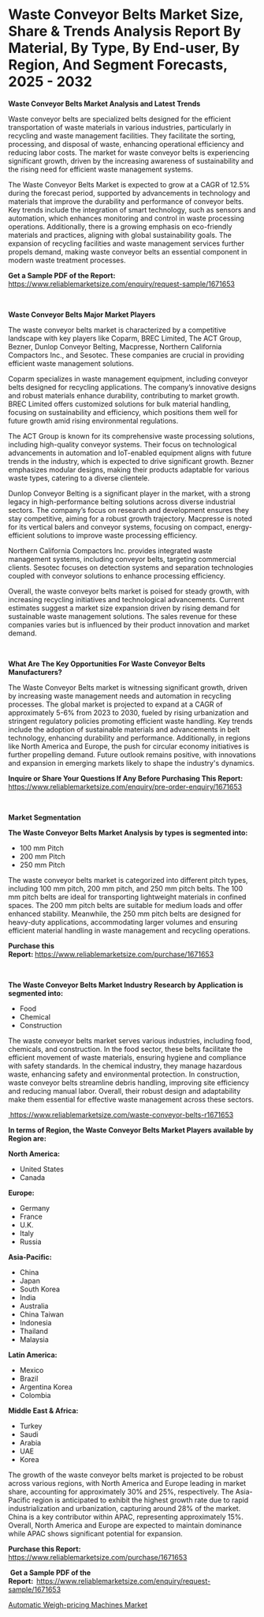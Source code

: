 <p><h1>Waste Conveyor Belts Market Size, Share & Trends Analysis Report By Material, By Type, By End-user, By Region, And Segment Forecasts, 2025 - 2032</h1></p><p><strong>Waste Conveyor Belts Market Analysis and Latest Trends</strong></p>
<p><p>Waste conveyor belts are specialized belts designed for the efficient transportation of waste materials in various industries, particularly in recycling and waste management facilities. They facilitate the sorting, processing, and disposal of waste, enhancing operational efficiency and reducing labor costs. The market for waste conveyor belts is experiencing significant growth, driven by the increasing awareness of sustainability and the rising need for efficient waste management systems.</p><p>The Waste Conveyor Belts Market is expected to grow at a CAGR of 12.5% during the forecast period, supported by advancements in technology and materials that improve the durability and performance of conveyor belts. Key trends include the integration of smart technology, such as sensors and automation, which enhances monitoring and control in waste processing operations. Additionally, there is a growing emphasis on eco-friendly materials and practices, aligning with global sustainability goals. The expansion of recycling facilities and waste management services further propels demand, making waste conveyor belts an essential component in modern waste treatment processes.</p></p>
<p><strong>Get a Sample PDF of the Report:&nbsp;</strong> <a href="https://www.reliablemarketsize.com/enquiry/request-sample/1671653?utm_campaign=2889&utm_medium=2&utm_source=Github&utm_content=ia&utm_term=25032025&utm_id=waste-conveyor-belts">https://www.reliablemarketsize.com/enquiry/request-sample/1671653</a></p>
<p>&nbsp;</p>
<p><strong>Waste Conveyor Belts Major Market Players</strong></p>
<p><p>The waste conveyor belts market is characterized by a competitive landscape with key players like Coparm, BREC Limited, The ACT Group, Bezner, Dunlop Conveyor Belting, Macpresse, Northern California Compactors Inc., and Sesotec. These companies are crucial in providing efficient waste management solutions.</p><p>Coparm specializes in waste management equipment, including conveyor belts designed for recycling applications. The company’s innovative designs and robust materials enhance durability, contributing to market growth. BREC Limited offers customized solutions for bulk material handling, focusing on sustainability and efficiency, which positions them well for future growth amid rising environmental regulations.</p><p>The ACT Group is known for its comprehensive waste processing solutions, including high-quality conveyor systems. Their focus on technological advancements in automation and IoT-enabled equipment aligns with future trends in the industry, which is expected to drive significant growth. Bezner emphasizes modular designs, making their products adaptable for various waste types, catering to a diverse clientele.</p><p>Dunlop Conveyor Belting is a significant player in the market, with a strong legacy in high-performance belting solutions across diverse industrial sectors. The company’s focus on research and development ensures they stay competitive, aiming for a robust growth trajectory. Macpresse is noted for its vertical balers and conveyor systems, focusing on compact, energy-efficient solutions to improve waste processing efficiency.</p><p>Northern California Compactors Inc. provides integrated waste management systems, including conveyor belts, targeting commercial clients. Sesotec focuses on detection systems and separation technologies coupled with conveyor solutions to enhance processing efficiency.</p><p>Overall, the waste conveyor belts market is poised for steady growth, with increasing recycling initiatives and technological advancements. Current estimates suggest a market size expansion driven by rising demand for sustainable waste management solutions. The sales revenue for these companies varies but is influenced by their product innovation and market demand.</p></p>
<p>&nbsp;</p>
<p><strong>What Are The Key Opportunities For Waste Conveyor Belts Manufacturers?</strong></p>
<p><p>The Waste Conveyor Belts market is witnessing significant growth, driven by increasing waste management needs and automation in recycling processes. The global market is projected to expand at a CAGR of approximately 5-6% from 2023 to 2030, fueled by rising urbanization and stringent regulatory policies promoting efficient waste handling. Key trends include the adoption of sustainable materials and advancements in belt technology, enhancing durability and performance. Additionally, in regions like North America and Europe, the push for circular economy initiatives is further propelling demand. Future outlook remains positive, with innovations and expansion in emerging markets likely to shape the industry's dynamics.</p></p>
<p><strong>Inquire or Share Your Questions If Any Before Purchasing This Report:</strong> <a href="https://www.reliablemarketsize.com/enquiry/pre-order-enquiry/1671653?utm_campaign=2889&utm_medium=2&utm_source=Github&utm_content=ia&utm_term=25032025&utm_id=waste-conveyor-belts">https://www.reliablemarketsize.com/enquiry/pre-order-enquiry/1671653</a></p>
<p>&nbsp;</p>
<p><strong>Market Segmentation</strong></p>
<p><strong>The Waste Conveyor Belts Market Analysis by types is segmented into:</strong></p>
<p><ul><li>100 mm Pitch</li><li>200 mm Pitch</li><li>250 mm Pitch</li></ul></p>
<p><p>The waste conveyor belts market is categorized into different pitch types, including 100 mm pitch, 200 mm pitch, and 250 mm pitch belts. The 100 mm pitch belts are ideal for transporting lightweight materials in confined spaces. The 200 mm pitch belts are suitable for medium loads and offer enhanced stability. Meanwhile, the 250 mm pitch belts are designed for heavy-duty applications, accommodating larger volumes and ensuring efficient material handling in waste management and recycling operations.</p></p>
<p><strong>Purchase this Report:&nbsp;</strong><a href="https://www.reliablemarketsize.com/purchase/1671653?utm_campaign=2889&utm_medium=2&utm_source=Github&utm_content=ia&utm_term=25032025&utm_id=waste-conveyor-belts">https://www.reliablemarketsize.com/purchase/1671653</a></p>
<p>&nbsp;</p>
<p><strong>The Waste Conveyor Belts Market Industry Research by Application is segmented into:</strong></p>
<p><ul><li>Food</li><li>Chemical</li><li>Construction</li></ul></p>
<p><p>The waste conveyor belts market serves various industries, including food, chemicals, and construction. In the food sector, these belts facilitate the efficient movement of waste materials, ensuring hygiene and compliance with safety standards. In the chemical industry, they manage hazardous waste, enhancing safety and environmental protection. In construction, waste conveyor belts streamline debris handling, improving site efficiency and reducing manual labor. Overall, their robust design and adaptability make them essential for effective waste management across these sectors.</p></p>
<p><a href="https://www.reliablemarketsize.com/waste-conveyor-belts-r1671653?utm_campaign=2889&utm_medium=2&utm_source=Github&utm_content=ia&utm_term=25032025&utm_id=waste-conveyor-belts">&nbsp;https://www.reliablemarketsize.com/waste-conveyor-belts-r1671653</a></p>
<p><strong>In terms of Region, the Waste Conveyor Belts Market Players available by Region are:</strong></p>
<p>
    <p> <strong> North America: </strong>
        <ul>
            <li>United States</li>
            <li>Canada</li>
        </ul>
        </p> 
    <p> <strong> Europe: </strong>
        <ul>
            <li>Germany</li>
            <li>France</li>
            <li>U.K.</li>
            <li>Italy</li>
            <li>Russia</li>
        </ul>
        </p> 
    <p> <strong> Asia-Pacific: </strong>
        <ul>
            <li>China</li>
            <li>Japan</li>
            <li>South Korea</li>
            <li>India</li>
            <li>Australia</li>
            <li>China Taiwan</li>
            <li>Indonesia</li>
            <li>Thailand</li>
            <li>Malaysia</li>
        </ul>
        </p> 
    <p> <strong> Latin America: </strong>
        <ul>
            <li>Mexico</li>
            <li>Brazil</li>
            <li>Argentina Korea</li>
            <li>Colombia</li>
        </ul>
        </p> 
    <p> <strong> Middle East & Africa: </strong>
        <ul>
            <li>Turkey</li>
            <li>Saudi</li>
            <li>Arabia</li>
            <li>UAE</li>
            <li>Korea</li>
        </ul>
    </p>
    </p>
<p><p>The growth of the waste conveyor belts market is projected to be robust across various regions, with North America and Europe leading in market share, accounting for approximately 30% and 25%, respectively. The Asia-Pacific region is anticipated to exhibit the highest growth rate due to rapid industrialization and urbanization, capturing around 28% of the market. China is a key contributor within APAC, representing approximately 15%. Overall, North America and Europe are expected to maintain dominance while APAC shows significant potential for expansion.</p></p>
<p><strong>Purchase this Report: </strong><a href="https://www.reliablemarketsize.com/purchase/1671653?utm_campaign=2889&utm_medium=2&utm_source=Github&utm_content=ia&utm_term=25032025&utm_id=waste-conveyor-belts">https://www.reliablemarketsize.com/purchase/1671653</a></p>
<p>&nbsp;<strong>Get a Sample PDF of the Report:&nbsp;&nbsp;</strong><a href="https://www.reliablemarketsize.com/enquiry/request-sample/1671653?utm_campaign=2889&utm_medium=2&utm_source=Github&utm_content=ia&utm_term=25032025&utm_id=waste-conveyor-belts">https://www.reliablemarketsize.com/enquiry/request-sample/1671653</a></p>
<p><strong></strong></p>
<p><p><a href="https://github.com/bholdsfofie/Market-Research-Report-List-1/blob/main/automatic-weigh-pricing-machines-market.md?utm_campaign=2889&utm_medium=2&utm_source=Github&utm_content=ia&utm_term=25032025&utm_id=waste-conveyor-belts">Automatic Weigh-pricing Machines Market</a></p></p>